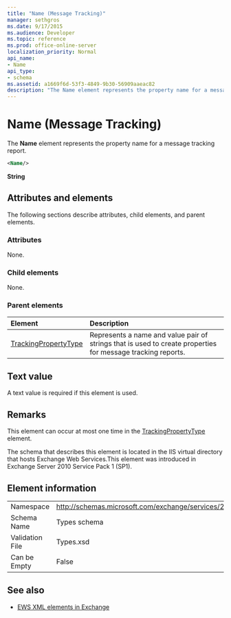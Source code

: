 ```yaml
---
title: "Name (Message Tracking)"
manager: sethgros
ms.date: 9/17/2015
ms.audience: Developer
ms.topic: reference
ms.prod: office-online-server
localization_priority: Normal
api_name:
- Name
api_type:
- schema
ms.assetid: a1669f6d-53f3-4849-9b30-56909aaeac82
description: "The Name element represents the property name for a message tracking report."
---
```


# Name (Message Tracking)

The **Name** element represents the property name for a message tracking report. 
  
```xml
<Name/>
```

**String**

## Attributes and elements

The following sections describe attributes, child elements, and parent elements.
  
### Attributes

None.
  
### Child elements

None.
  
### Parent elements

|**Element**|**Description**|
|:-----|:-----|
|[TrackingPropertyType](trackingpropertytype.md) <br/> |Represents a name and value pair of strings that is used to create properties for message tracking reports.  <br/> |
   
## Text value

A text value is required if this element is used.
  
## Remarks

This element can occur at most one time in the [TrackingPropertyType](trackingpropertytype.md) element. 
  
The schema that describes this element is located in the IIS virtual directory that hosts Exchange Web Services.This element was introduced in Exchange Server 2010 Service Pack 1 (SP1).
  
## Element information

|||
|:-----|:-----|
|Namespace  <br/> |http://schemas.microsoft.com/exchange/services/2006/types  <br/> |
|Schema Name  <br/> |Types schema  <br/> |
|Validation File  <br/> |Types.xsd  <br/> |
|Can be Empty  <br/> |False  <br/> |
   
## See also

- [EWS XML elements in Exchange](ews-xml-elements-in-exchange.md)

